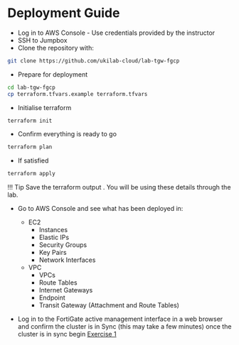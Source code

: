 # Deployment Guide

- Log in to AWS Console - Use credentials provided by the instructor
- SSH to Jumpbox 
- Clone the repository with:
 ``` sh
 git clone https://github.com/ukilab-cloud/lab-tgw-fgcp
 ```
- Prepare for deployment
``` sh
cd lab-tgw-fgcp
cp terraform.tfvars.example terraform.tfvars
```
- Initialise terraform
```sh
terraform init
```
- Confirm everything is ready to go
```sh
terraform plan
```
- If satisfied
```sh
terraform apply
```
!!! Tip
    Save the terraform output . You will be using these details through the lab.


- Go to AWS Console and see what has been deployed in:  
    - EC2
        - Instances
        - Elastic IPs
        - Security Groups
        - Key Pairs
        - Network Interfaces
    - VPC
        - VPCs
        - Route Tables
        - Internet Gateways
        - Endpoint
        - Transit Gateway (Attachment and Route Tables)

- Log in to the FortiGate active management interface in a web browser and confirm the cluster is in Sync (this may take a few minutes) once the cluster is in sync begin [Exercise 1](exercise-1.md)




